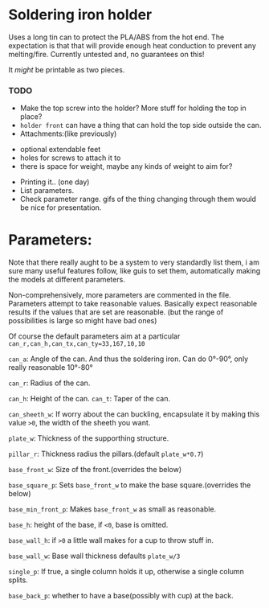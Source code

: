 
# Soldering iron holder
Uses a long tin can to protect the PLA/ABS from the hot end. 
The expectation is that that will provide enough heat conduction to prevent any
melting/fire. Currently untested and, no guarantees on this!

It *might* be printable as two pieces.

### TODO
* Make the top screw into the holder? More stuff for holding the top in place?
* `holder front` can have a thing that can hold the top side outside the can.
* Attachments:(like previously)
 + optional extendable feet
 + holes for screws to attach it to
 + there is space for weight, maybe any kinds of weight to aim for?
* Printing it.. (one day)
* List parameters.
* Check parameter range. gifs of the thing changing through them would be nice for
  presentation.

# Parameters:
Note that there really aught to be a system to very standardly list them, i am
sure many useful features follow, like guis to set them, automatically making 
the models at different parameters.

Non-comprehensively, more parameters are commented in the file.
Parameters attempt to take reasonable values. Basically expect reasonable results
if the values that are set are reasonable.
(but the range of possibilities is large so might have bad ones)

Of course the default parameters aim at a particular 
`can_r,can_h,can_tx,can_ty=33,167,10,10`

`can_a`: Angle of the can. And thus the soldering iron. Can do 0&deg;-90&deg;,
only really reasonable 10&deg;-80&deg;

`can_r`: Radius of the can.

`can_h`: Height of the can.
`can_t`: Taper of the can.

`can_sheeth_w`: If worry about the can buckling, encapsulate it by making this 
                value `>0`, the width of the sheeth you want.

`plate_w`: Thickness of the supporthing structure.

`pillar_r`: Thickness radius the pillars.(default `plate_w*0.7`)

`base_front_w`: Size of the front.(overrides the below)

`base_square_p`: Sets `base_front_w` to make the base square.(overrides the below)

`base_min_front_p`: Makes `base_front_w` as small as reasonable.

`base_h`: height of the base, if `<0`, base is omitted.

`base_wall_h`: if `>0` a little wall makes for a cup to throw stuff in.

`base_wall_w`: Base wall thickness defaults `plate_w/3`

`single_p`: If true, a single column holds it up, otherwise a single column splits.

`base_back_p`: whether to have a base(possibly with cup) at the back.
